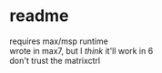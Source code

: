 readme
======

requires max/msp runtime  
  wrote in max7, but I *think* it'll work in 6  
don't trust the matrixctrl  